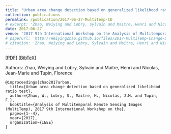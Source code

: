 ```yaml
---
title: "Urban area change detection based on generalized likelihood ratio test"
collection: publications
permalink: /publication/2017-06-27-MultiTemp-CD
# excerpt: 'Zhao, Weiying and Lobry, Sylvain and Maitre, Henri and Nicolas, Jean-Marie and Tupin, Florence.'
date: 2017-06-27
venue: '2017 9th International Workshop on the Analysis of Multitemporal Remote Sensing Images (MultiTemp)'
# paperurl: 'http://WeiyingZhao.github.io/files/2017-MultiTemp-Change-Detection.pdf'
# citation: 'Zhao, Weiying and Lobry, Sylvain and Maitre, Henri and Nicolas, Jean-Marie and Tupin, Florence'
---
```


[[PDF]](http://WeiyingZhao.github.io/files/2017-MultiTemp-Change-Detection.pdf) [[BibTeX]](http://rcdaudt.github.io/files/2017-06-27-MultiTemp-CD.bib)

Authors: Zhao, Weiying and Lobry, Sylvain and Maitre, Henri and Nicolas, Jean-Marie and Tupin, Florence
```
@inproceedings{zhao2017urban,
  title={Urban area change detection based on generalized likelihood ratio test},
  author={Zhao, W., Lobry, S., Maitre, H., Nicolas, J.M. and Tupin, F.},
  booktitle={Analysis of Multitemporal Remote Sensing Images (MultiTemp), 2017 9th International Workshop on the},
  pages={1--4},
  year={2017},
  organization={IEEE}
}
```


